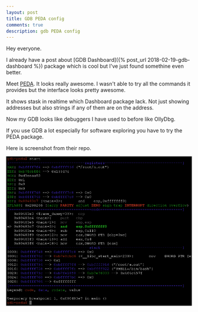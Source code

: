 ```yaml
---
layout: post
title: GDB PEDA config
comments: true
description: gdb PEDA config
---
```


Hey everyone.

I already have a post about [GDB Dashboard]({% post_url 2018-02-19-gdb-dashboard %}) package which is cool but I've just found somethine even better.

Meet [PEDA](https://github.com/longld/peda). It looks really awesome. I wasn't able to try all the commands
it provides but the interface looks pretty awesome.

It shows stask in realtime which Dashboard package lack. Not just showing addresses but also strings
if any of them are on the address.

Now my GDB looks like debuggers I have used to before like OllyDbg.

If you use GDB a lot especially for software exploring you have to try the PEDA package.


Here is screenshot from their repo.

<a target="_blank" href="/assets/img/peda.png"><img width="600px" src="/assets/img/peda.png"/></a>
